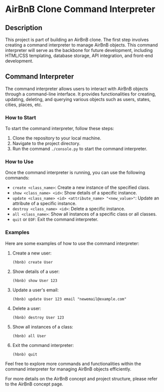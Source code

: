 # AirBnB Clone Command Interpreter

## Description

This project is part of building an AirBnB clone. The first step involves creating a command interpreter to manage AirBnB objects. This command interpreter will serve as the backbone for future development, including HTML/CSS templating, database storage, API integration, and front-end development.

## Command Interpreter

The command interpreter allows users to interact with AirBnB objects through a command-line interface. It provides functionalities for creating, updating, deleting, and querying various objects such as users, states, cities, places, etc.

### How to Start

To start the command interpreter, follow these steps:

1. Clone the repository to your local machine.
2. Navigate to the project directory.
3. Run the command `./console.py` to start the command interpreter.

### How to Use

Once the command interpreter is running, you can use the following commands:

- `create <class_name>`: Create a new instance of the specified class.
- `show <class_name> <id>`: Show details of a specific instance.
- `update <class_name> <id> <attribute_name> "<new_value>"`: Update an attribute of a specific instance.
- `destroy <class_name> <id>`: Delete a specific instance.
- `all <class_name>`: Show all instances of a specific class or all classes.
- `quit` or `EOF`: Exit the command interpreter.

### Examples

Here are some examples of how to use the command interpreter:

1. Create a new user:
   ```
   (hbnb) create User
   ```

2. Show details of a user:
   ```
   (hbnb) show User 123
   ```

3. Update a user's email:
   ```
   (hbnb) update User 123 email "newemail@example.com"
   ```

4. Delete a user:
   ```
   (hbnb) destroy User 123
   ```

5. Show all instances of a class:
   ```
   (hbnb) all User
   ```

6. Exit the command interpreter:
   ```
   (hbnb) quit
   ```

Feel free to explore more commands and functionalities within the command interpreter for managing AirBnB objects efficiently.

For more details on the AirBnB concept and project structure, please refer to the AirBnB concept page.